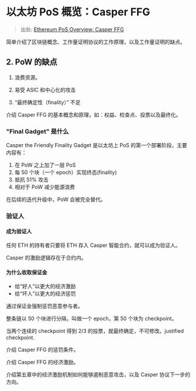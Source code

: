 以太坊 PoS 概览：Casper FFG
===========================

>出处: [Ethereum PoS Overview: Casper FFG](https://docs.google.com/presentation/d/1fqnjL-2TqXjhHx8k7HRX7eUYnDK83adnlCLLH8Bk054/edit#slide=id.g29703948a2_0_2965)

简单介绍了区块链概念、工作量证明协议的工作原理，以及工作量证明的缺点。

## 2. PoW 的缺点

1. 浪费资源。

2. 易受 ASIC 和中心化的攻击

3. “最终确定性（finality）” 不足

介绍 Casper FFG 的基本概念和原理，如：权益、检查点、投票以及最终化。

### "Final Gadget" 是什么

Casper the Friendly Finality Gadget 是以太坊上 PoS 的第一个部署阶段，主要内容有：

1. 在 PoW 之上加了一层 PoS
2. 每 50 个块（一个 epoch）实现终态(finality)
3. 抵抗 51% 攻击
4. 相对于 PoW 减少能源浪费

在后续的迭代升级中，PoW 会被完全替代。

### 验证人

#### 成为验证人

任何 ETH 的持有者只要将 ETH 存入 Casper 智能合约，就可以成为验证人。

Casper 的激励逻辑存在于合约内。

#### 为什么收取保证金

- 给“好人”以更大的经济激励
- 给“坏人”以更大的经济惩罚

通过保证金强制惩罚恶意参与者。

整条链以 50 个块进行分隔，叫做一个 epoch，第 50 个块为 checkpoint。

当两个连续的 checkpoint 得到 2/3 的投票，就最终确定，不可修改。justified checkpoint.


介绍 Casper FFG 的惩罚条件。

介绍 Casper FFG 的经济激励。

介绍第五章中的经济激励机制如何能够遏制恶意攻击，以及 Casper 协议下一步的方向。
